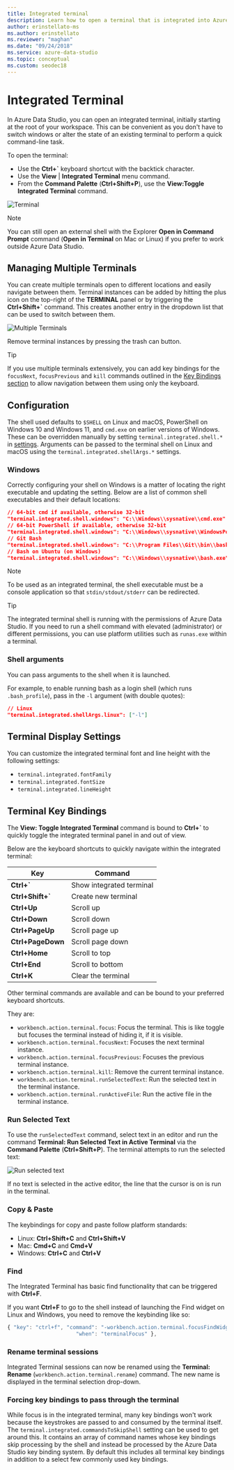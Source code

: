 ```yaml
---
title: Integrated terminal
description: Learn how to open a terminal that is integrated into Azure Data Studio. An integrated terminal can be more convenient than a separate one.
author: erinstellato-ms
ms.author: erinstellato
ms.reviewer: "maghan"
ms.date: "09/24/2018"
ms.service: azure-data-studio
ms.topic: conceptual
ms.custom: seodec18
---
```


# Integrated Terminal

In Azure Data Studio, you can open an integrated terminal, initially starting at the root of your workspace. This can be convenient as you don't have to switch windows or alter the state of an existing terminal to perform a quick command-line task.

To open the terminal:

* Use the **Ctrl+`** keyboard shortcut with the backtick character.
* Use the **View** | **Integrated Terminal** menu command.
* From the **Command Palette** (**Ctrl+Shift+P**), use the **View:Toggle Integrated Terminal** command.

![Terminal](media/integrated-terminal/terminal-screen.png)

> [!NOTE]
> You can still open an external shell with the Explorer **Open in Command Prompt** command (**Open in Terminal** on Mac or Linux) if you prefer to work outside Azure Data Studio.

## Managing Multiple Terminals

You can create multiple terminals open to different locations and easily navigate between them. Terminal instances can be added by hitting the plus icon on the top-right of the **TERMINAL** panel or by triggering the **Ctrl+Shift+`** command. This creates another entry in the dropdown list that can be used to switch between them.

![Multiple Terminals](media/integrated-terminal/terminal-multiple-instances.png)

Remove terminal instances by pressing the trash can button.

> [!TIP]
> If you use multiple terminals extensively, you can add key bindings for the `focusNext`, `focusPrevious` and `kill` commands outlined in the [Key Bindings section](#key-bindings) to allow navigation between them using only the keyboard.

## Configuration

The shell used defaults to `$SHELL` on Linux and macOS, PowerShell on Windows 10 and Windows 11, and `cmd.exe` on earlier versions of Windows. These can be overridden manually by setting `terminal.integrated.shell.*` in [settings](settings.md). Arguments can be passed to the terminal shell on Linux and macOS using the `terminal.integrated.shellArgs.*` settings.

### Windows

Correctly configuring your shell on Windows is a matter of locating the right executable and updating the setting. Below are a list of common shell executables and their default locations:

```json
// 64-bit cmd if available, otherwise 32-bit
"terminal.integrated.shell.windows": "C:\\Windows\\sysnative\\cmd.exe"
// 64-bit PowerShell if available, otherwise 32-bit
"terminal.integrated.shell.windows": "C:\\Windows\\sysnative\\WindowsPowerShell\\v1.0\\powershell.exe"
// Git Bash
"terminal.integrated.shell.windows": "C:\\Program Files\\Git\\bin\\bash.exe"
// Bash on Ubuntu (on Windows)
"terminal.integrated.shell.windows": "C:\\Windows\\sysnative\\bash.exe"
```

> [!NOTE]
> To be used as an integrated terminal, the shell executable must be a console application so that `stdin/stdout/stderr`  can be redirected.

> [!TIP]
> The integrated terminal shell is running with the permissions of Azure Data Studio. If you need to run a shell command with elevated (administrator) or different permissions, you can use platform utilities such as `runas.exe` within a terminal.

### Shell arguments

You can pass arguments to the shell when it is launched.

For example, to enable running bash as a login shell (which runs `.bash_profile`), pass in the `-l` argument (with double quotes):

```json
// Linux
"terminal.integrated.shellArgs.linux": ["-l"]
```

## Terminal Display Settings

You can customize the integrated terminal font and line height with the following settings:

* `terminal.integrated.fontFamily`
* `terminal.integrated.fontSize`
* `terminal.integrated.lineHeight`

## <a id="key-bindings"></a>Terminal Key Bindings

The **View: Toggle Integrated Terminal** command is bound to **Ctrl+`** to quickly toggle the integrated terminal panel in and out of view.

Below are the keyboard shortcuts to quickly navigate within the integrated terminal:

|Key|Command|  
|---|---|  
|**Ctrl+\`**|Show integrated terminal|  
|**Ctrl+Shift+\`**|Create new terminal|  
|**Ctrl+Up**|Scroll up|  
|**Ctrl+Down**|Scroll down|  
|**Ctrl+PageUp**|Scroll page up|  
|**Ctrl+PageDown**|Scroll page down|  
|**Ctrl+Home**|Scroll to top|  
|**Ctrl+End**|Scroll to bottom|  
|**Ctrl+K**|Clear the terminal|  

Other terminal commands are available and can be bound to your preferred keyboard shortcuts.

They are:

* `workbench.action.terminal.focus`: Focus the terminal. This is like toggle but focuses the terminal instead of hiding it, if it is visible.
* `workbench.action.terminal.focusNext`: Focuses the next terminal instance.
* `workbench.action.terminal.focusPrevious`: Focuses the previous terminal instance.
* `workbench.action.terminal.kill`: Remove the current terminal instance.
* `workbench.action.terminal.runSelectedText`: Run the selected text in the terminal instance.
* `workbench.action.terminal.runActiveFile`: Run the active file in the terminal instance.

### Run Selected Text

To use the `runSelectedText` command, select text in an editor and run the command **Terminal: Run Selected Text in Active Terminal** via the **Command Palette** (**Ctrl+Shift+P**). The terminal attempts to run the selected text:

![Run selected text](media/integrated-terminal/terminal_run_selected.png)

If no text is selected in the active editor, the line that the cursor is on is run in the terminal.

### Copy & Paste

The keybindings for copy and paste follow platform standards:

* Linux: **Ctrl+Shift+C** and **Ctrl+Shift+V**
* Mac: **Cmd+C** and **Cmd+V**
* Windows: **Ctrl+C** and **Ctrl+V**

### Find

The Integrated Terminal has basic find functionality that can be triggered with **Ctrl+F**.

If you want **Ctrl+F** to go to the shell instead of launching the Find widget on Linux and Windows, you need to remove the keybinding like so:

```js
{ "key": "ctrl+f", "command": "-workbench.action.terminal.focusFindWidget",
                      "when": "terminalFocus" },
```

### Rename terminal sessions

Integrated Terminal sessions can now be renamed using the **Terminal: Rename** (`workbench.action.terminal.rename`) command. The new name is displayed in the terminal selection drop-down.

### Forcing key bindings to pass through the terminal

While focus is in the integrated terminal, many key bindings won't work because the keystrokes are passed to and consumed by the terminal itself. The `terminal.integrated.commandsToSkipShell` setting can be used to get around this. It contains an array of command names whose key bindings skip processing by the shell and instead be processed by the Azure Data Studio key binding system. By default this includes all terminal key bindings in addition to a select few commonly used key bindings.

